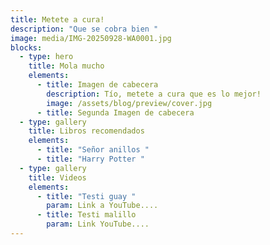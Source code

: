 ```yaml
---
title: Metete a cura!
description: "Que se cobra bien "
image: media/IMG-20250928-WA0001.jpg
blocks:
  - type: hero
    title: Mola mucho
    elements:
      - title: Imagen de cabecera
        description: Tío, metete a cura que es lo mejor!
        image: /assets/blog/preview/cover.jpg
      - title: Segunda Imagen de cabecera
  - type: gallery
    title: Libros recomendados
    elements:
      - title: "Señor anillos "
      - title: "Harry Potter "
  - type: gallery
    title: Videos
    elements:
      - title: "Testi guay "
        param: Link a YouTube....
      - title: Testi malillo
        param: Link YouTube....
---
```

